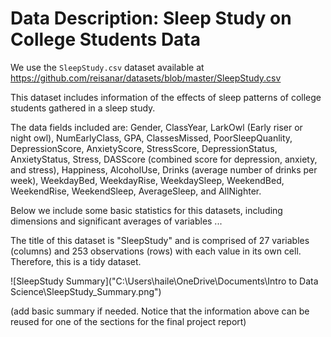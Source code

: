 # Data Description: Sleep Study on College Students Data

We use the `SleepStudy.csv` dataset available at 
<https://github.com/reisanar/datasets/blob/master/SleepStudy.csv>

This dataset includes information of the effects of sleep patterns of college students gathered in a sleep study. 

The data fields included are: Gender, ClassYear, LarkOwl (Early riser or night owl), NumEarlyClass, GPA, ClassesMissed, PoorSleepQuanlity, DepressionScore, AnxietyScore, StressScore, DepressionStatus, AnxietyStatus, Stress, DASScore (combined score for depression, anxiety, and stress), Happiness, AlcoholUse, Drinks (average number of drinks per week), WeekdayBed, WeekdayRise, WeekdaySleep, WeekendBed, WeekendRise, WeekendSleep, AverageSleep, and AllNighter.

Below we include some basic statistics for this datasets, including dimensions and significant averages of variables ...

The title of this dataset is "SleepStudy" and is comprised of 27 variables (columns) and 253 observations (rows) with each value in its own cell. Therefore, this is a tidy dataset. 

![SleepStudy Summary]("C:\Users\haile\OneDrive\Documents\Intro to Data Science\SleepStudy_Summary.png")

(add basic summary if needed. Notice that the information above can be reused for one of the sections for the final project report)
